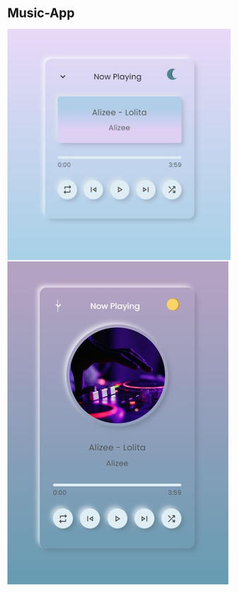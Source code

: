 # Music-App
![preview](https://github.com/Inna-Mykytiuk/Music-App/blob/main/1111.JPG)
![preview](https://github.com/Inna-Mykytiuk/Music-App/blob/main/2222.JPG)
